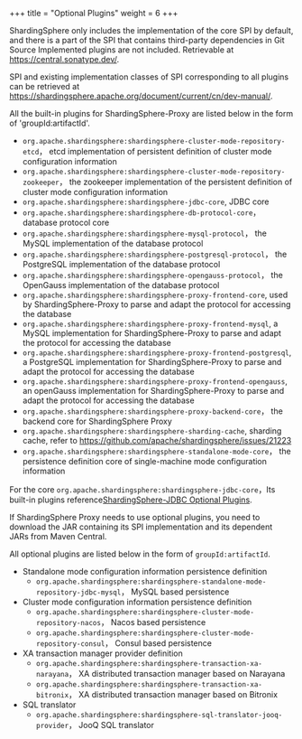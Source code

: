 +++
title = "Optional Plugins"
weight = 6
+++

ShardingSphere only includes the implementation of the core SPI by default, and there is a part of the SPI that contains third-party dependencies in Git Source
Implemented plugins are not included. Retrievable at https://central.sonatype.dev/.

SPI and existing implementation classes of SPI corresponding to all plugins can be retrieved at https://shardingsphere.apache.org/document/current/cn/dev-manual/.

All the built-in plugins for ShardingSphere-Proxy are listed below in the form of 'groupId:artifactId'.

- `org.apache.shardingsphere:shardingsphere-cluster-mode-repository-etcd`， etcd implementation of persistent definition of cluster mode configuration information
- `org.apache.shardingsphere:shardingsphere-cluster-mode-repository-zookeeper`， the zookeeper implementation of the persistent definition of cluster mode configuration information
- `org.apache.shardingsphere:shardingsphere-jdbc-core`, JDBC core
- `org.apache.shardingsphere:shardingsphere-db-protocol-core`， database protocol core
- `org.apache.shardingsphere:shardingsphere-mysql-protocol`， the MySQL implementation of the database protocol
- `org.apache.shardingsphere:shardingsphere-postgresql-protocol`， the PostgreSQL implementation of the database protocol
- `org.apache.shardingsphere:shardingsphere-opengauss-protocol`， the OpenGauss implementation of the database protocol
- `org.apache.shardingsphere:shardingsphere-proxy-frontend-core`, used by ShardingSphere-Proxy to parse and adapt the protocol for accessing the database
- `org.apache.shardingsphere:shardingsphere-proxy-frontend-mysql`, a MySQL implementation for ShardingSphere-Proxy to parse and adapt the protocol for accessing the database
- `org.apache.shardingsphere:shardingsphere-proxy-frontend-postgresql`, a PostgreSQL implementation for ShardingSphere-Proxy to parse and adapt the protocol for accessing the database
- `org.apache.shardingsphere:shardingsphere-proxy-frontend-opengauss`, an openGauss implementation for ShardingSphere-Proxy to parse and adapt the protocol for accessing the database
- `org.apache.shardingsphere:shardingsphere-proxy-backend-core`， the backend core for ShardingSphere Proxy
- `org.apache.shardingsphere:shardingsphere-sharding-cache`, sharding cache, refer to https://github.com/apache/shardingsphere/issues/21223
- `org.apache.shardingsphere:shardingsphere-standalone-mode-core`， the persistence definition core of single-machine mode configuration information

For the core `org.apache.shardingsphere:shardingsphere-jdbc-core`，Its built-in plugins reference[ShardingSphere-JDBC Optional Plugins](/en/user-manual/shardingsphere-jdbc/optional-plugins/).

If ShardingSphere Proxy needs to use optional plugins, you need to download the JAR containing its SPI implementation and its dependent JARs from Maven Central.

All optional plugins are listed below in the form of `groupId:artifactId`.

- Standalone mode configuration information persistence definition
  - `org.apache.shardingsphere:shardingsphere-standalone-mode-repository-jdbc-mysql`， MySQL based persistence
- Cluster mode configuration information persistence definition
  - `org.apache.shardingsphere:shardingsphere-cluster-mode-repository-nacos`， Nacos based persistence
  - `org.apache.shardingsphere:shardingsphere-cluster-mode-repository-consul`， Consul based persistence
- XA transaction manager provider definition
  - `org.apache.shardingsphere:shardingsphere-transaction-xa-narayana`， XA distributed transaction manager based on Narayana
  - `org.apache.shardingsphere:shardingsphere-transaction-xa-bitronix`， XA distributed transaction manager based on Bitronix
- SQL translator
  - `org.apache.shardingsphere:shardingsphere-sql-translator-jooq-provider`， JooQ SQL translator

